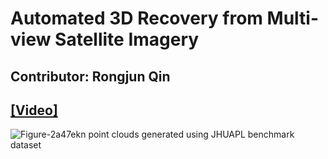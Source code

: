 
# Automated 3D Recovery from Multi-view Satellite Imagery  
## Contributor: Rongjun Qin
## [[Video]](https://youtu.be/jxMPtiCuNXc)  
![Figure-2a47ekn](https://user-images.githubusercontent.com/32317924/125024956-c1006980-e04f-11eb-82cf-0637db8e08aa.png)
point clouds generated using JHUAPL benchmark dataset

